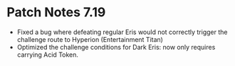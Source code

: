 # Patch Notes 7.19

* Fixed a bug where defeating regular Eris would not correctly trigger the challenge route to Hyperion (Entertainment Titan)
* Optimized the challenge conditions for Dark Eris: now only requires carrying Acid Token.
